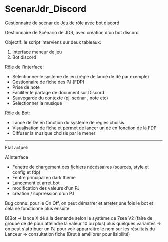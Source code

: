 # ScenarJdr_Discord
Gestionnaire de scénar de Jeu de rôle avec bot discord

Gestionnaire de Scénario de JDR, avec création d'un bot discord

Objectif:
le script interviens sur deux tableaux:
1) Interface meneur de jeu
2) Bot discord

Rôle de l'interface:
- Selectionner le système de jeu (rêgle de lancé de dé par exemple)
- Gestionnaire de fiche des PJ (FDP)
- Prise de note
- Faciliter le partage de document sur Discord
- Sauvegarde du contexte (pj, scénar , note etc)
- Selectionner la musique

Rôle du Bot:
- Lancé de Dé en fonction du système de regles choisis
- Visualisation de fiche et permet de lancer un dé en fonction de la FDP
- Diffuser la musique choisis par le mener

--------------------------------------------------------------------------

Etat actuel:

A)Interface
- Fenetre de chargement des fichiers nécéssaires (sources, style et config et fdp)
- Fentre principal en dark theme
- Lancement et arret bot
- modification des valeurs d'un PJ
- création / suprression d'un PJ

Bug connu:
pour le On Off, on peut démarrer et arreter une fois le bot et cela ne fonctionne plus ensuite

B)Bot
-> lance X dé à la demande selon le système de 7sea V2 (faire de groupe de dé pour atteindre la valeur 10 ou plus) plus quelques variantes
-> on peut s'attribuer un PJ pour voir apparraitre le nom sur les résultats du Lanceur
-> consultation fiche (Brut à améliorer pour lisibilité)




